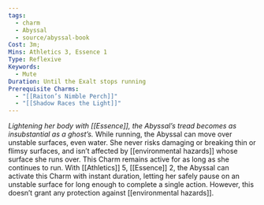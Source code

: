```yaml
---
tags:
  - charm
  - Abyssal
  - source/abyssal-book
Cost: 3m; 
Mins: Athletics 3, Essence 1
Type: Reflexive
Keywords:
  - Mute
Duration: Until the Exalt stops running
Prerequisite Charms:
  - "[[Raiton’s Nimble Perch]]"
  - "[[Shadow Races the Light]]"
---
```

*Lightening her body with [[Essence]], the Abyssal’s tread becomes as insubstantial as a ghost’s.*
While running, the Abyssal can move over unstable surfaces, even water. She never risks damaging or breaking thin or flimsy surfaces, and isn’t affected by [[environmental hazards]] whose surface she runs over.
This Charm remains active for as long as she continues to run.
With [[Athletics]] 5, [[Essence]] 2, the Abyssal can activate this Charm with instant duration, letting her safely pause on an unstable surface for long enough to complete a single action. However, this doesn’t grant any protection against [[environmental hazards]].